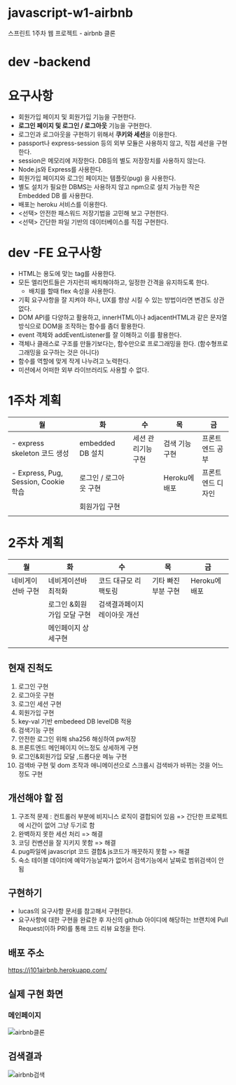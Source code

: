 # javascript-w1-airbnb

스프린트 1주차 웹 프로젝트 - airbnb 클론

# dev -backend

# 요구사항

* 회원가입 페이지 및 회원가입 기능을 구현한다.
* **로그인 페이지 및 로그인 / 로그아웃** 기능을 구현한다.
* 로그인과 로그아웃을 구현하기 위해서 **쿠키와 세션**을 이용한다.
* passport나 express-session 등의 외부 모듈은 사용하지 않고, 직접 세션을 구현한다.
* session은 메모리에 저장한다. DB등의 별도 저장장치를 사용하지 않는다.
* Node.js와 Express를 사용한다.
* 회원가입 페이지와 로그인 페이지는 템플릿(pug) 을 사용한다.
* 별도 설치가 필요한 DBMS는 사용하지 않고 npm으로 설치 가능한 작은 Embedded DB 를 사용한다.
* 배포는 heroku 서비스를 이용한다.
* <선택> 안전한 패스워드 저장기법을 고민해 보고 구현한다.
* <선택> 간단한 파일 기반의 데이터베이스를 직접 구현한다.

# dev -FE 요구사항

* HTML는 용도에 맞는 tag를 사용한다.
* 모든 엘리먼트들은 가지런히 배치해야하고, 일정한 간격을 유지하도록 한다.
  * 배치를 할때 flex 속성을 사용한다.
* 기획 요구사항을 잘 지켜야 하나, UX를 향상 시킬 수 있는 방법이라면 변경도 상관 없다.
* DOM API를 다양하고 활용하고, innerHTML이나 adjacentHTML과 같은 문자열 방식으로 DOM을 조작하는 함수를 좀더 활용한다.
* event 객체와 addEventListener를 잘 이해하고 이를 활용한다.
* 객체나 클래스로 구조를 만들기보다는, 함수만으로 프로그래밍을 한다. (함수형프로그래밍을 요구하는 것은 아니다)
* 함수를 역할에 맞게 작게 나누려고 노력한다.
* 미션에서 어떠한 외부 라이브러리도 사용할 수 없다.

# 1주차 계획


| 월 | 화 | 수 | 목 | 금 |
| - | - | - | - | - |
| - express skeleton 코드 생성 | embedded DB 설치 | 세션 관리기능 구현 | 검색 기능 구현 | 프론트엔드 공부 |
| - Express, Pug, Session, Cookie 학습 | 로그인 / 로그아웃 구현 |   | Heroku에 배포 | 프론트엔드 디자인 |
|   | 회원가입 구현 |   |   |   |
|   |   |   |   |   |

# 2주차 계획


| 월 | 화 | 수 | 목 | 금 |
| - | - | - | - | - |
| 네비게이션바 구현 | 네비게이션바 최적화 | 코드 대규모 리팩토링 | 기타 빠진 부분 구현 | Heroku에 배포 |
|   | 로그인 &회원가입 모달 구현 | 검색결과페이지 레이아웃 개선 |   |   |
|   | 메인페이지 상세구현 |   |   |   |
|   |   |   |   |   |

## 현재 진척도

1. 로그인 구현
2. 로그아웃 구현
3. 로그인 세션 구현
4. 회원가입 구현
5. key-val  기반 embedeed DB levelDB 적용
6. 검색기능 구현
7. 안전한 로그인 위해 sha256 해싱하여 pw저장
8. 프론트엔드 메인페이지 어느정도 상세하게 구현
9. 로그인&회원가입 모달 ,드롭다운 메뉴 구현
10. 검색바 구현 및 dom 조작과 애니메이션으로 스크롤시 검색바가 바뀌는 것을 어느정도 구현

## 개선해야 할 점

1. 구조적 문제 : 컨트롤러 부분에 비지니스 로직이 결합되어 있음 => 간단한 프로젝트에 시간이 없어 그냥 두기로 함
2. 완벽하지 못한 세션 처리 => 해결
3. 코딩 컨벤션을 잘 지키지 못함 => 해결
4. pug파일에 javascript 코드 결합& js코드가 깨끗하지 못함 => 해결
5. 숙소 테이블 데이터에 예약가능날짜가 없어서 검색기능에서 날짜로 범위검색이 안됨

## 구현하기

- lucas의 요구사항 문서를 참고해서 구현한다.
- 요구사항에 대한 구현을 완료한 후 자신의 github 아이디에 해당하는 브랜치에 Pull Request(이하 PR)를 통해 코드 리뷰 요청을 한다.

## 배포 주소 

https://j101airbnb.herokuapp.com/

## 실제 구현 화면 

### 메인페이지 
![airbnb클론](https://user-images.githubusercontent.com/22471977/99906065-2baaa200-2d18-11eb-8c31-cf3c8b9b802c.gif)

## 검색결과 
![airbnb검색](https://user-images.githubusercontent.com/22471977/99906204-23069b80-2d19-11eb-8ec0-753075002375.gif)
